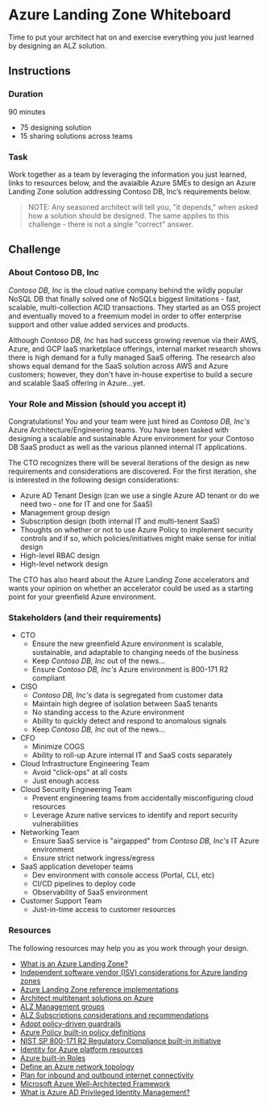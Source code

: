 # Azure Landing Zone Whiteboard

Time to put your architect hat on and exercise everything you just learned by designing an ALZ solution.

## Instructions

### Duration
90 minutes
- 75 designing solution
- 15 sharing solutions across teams
  
### Task
Work together as a team by leveraging the information you just learned, links to resources below, and the avaialble Azure SMEs to design an Azure Landing Zone solution addressing Contoso DB, Inc’s requirements below.

> NOTE: Any seasoned architect will tell you, "it depends," when asked how a solution should be designed. The same applies to this challenge - there is not a single "correct" answer.

## Challenge

### About Contoso DB, Inc

*Contoso DB, Inc* is the cloud native company behind the wildly popular NoSQL DB that finally solved one of NoSQLs biggest limitations - fast, scalable, multi-collection ACID transactions. They started as an OSS project and eventually moved to a freemium model in order to offer enterprise support and other value added services and products.

Although *Contoso DB, Inc* has had success growing revenue via their AWS, Azure, and GCP IaaS marketplace offerings, internal market research shows there is high demand for a fully managed SaaS offering. The research also shows equal demand for the SaaS solution across AWS and Azure customers; however, they don't have in-house expertise to build a secure and scalable SaaS offering in Azure...yet.

### Your Role and Mission (should you accept it)

Congratulations! You and your team were just hired as *Contoso DB, Inc's* Azure Architecture/Engineering teams. You have been tasked with designing a scalable and sustainable Azure environment for your Contoso DB SaaS product as well as the various planned internal IT applications.

The CTO recognizes there will be several iterations of the design as new requirements and considerations are discovered. For the first iteration, she is interested in the following design considerations:

- Azure AD Tenant Design (can we use a single Azure AD tenant or do we need two - one for IT and one for SaaS)
- Management group design
- Subscription design (both internal IT and multi-tenent SaaS)
- Thoughts on whether or not to use Azure Policy to implement security controls and if so, which policies/initiatives might make sense for initial design
- High-level RBAC design
- High-level network design

The CTO has also heard about the Azure Landing Zone accelerators and wants your opinion on whether an accelerator could be used as a starting point for your greenfield Azure environment.

### Stakeholders (and their requirements)

- CTO
  - Ensure the new greenfield Azure environment is scalable, sustainable, and adaptable to changing needs of the business
  - Keep *Contoso DB, Inc* out of the news...
  - Ensure *Contoso DB, Inc's* Azure environment is 800-171 R2 compliant
- CISO
  - *Contoso DB, Inc's* data is segregated from customer data
  - Maintain high degree of isolation between SaaS tenants
  - No standing access to the Azure environment
  - Ability to quickly detect and respond to anomalous signals
  - Keep *Contoso DB, Inc* out of the news...
- CFO
  - Minimize COGS
  - Ability to roll-up Azure internal IT and SaaS costs separately
- Cloud Infrastructure Engineering Team
  - Avoid "click-ops" at all costs
  - Just enough access
- Cloud Security Engineering Team
  - Prevent engineering teams from accidentally misconfiguring cloud resources
  - Leverage Azure native services to identify and report security vulnerabilities
- Networking Team
  - Ensure SaaS service is "airgapped" from *Contoso DB, Inc's* IT Azure environment
  - Ensure strict network ingress/egress
- SaaS application developer teams
  - Dev environment with console access (Portal, CLI, etc)
  - CI/CD pipelines to deploy code
  - Observability of SaaS environment
- Customer Support Team
  - Just-in-time access to customer resources

### Resources

The following resources may help you as you work through your design.

- [What is an Azure Landing Zone?](https://learn.microsoft.com/en-us/azure/cloud-adoption-framework/ready/landing-zone/)
- [Independent software vendor (ISV) considerations for Azure landing zones](https://learn.microsoft.com/en-us/azure/cloud-adoption-framework/ready/landing-zone/isv-landing-zone)
- [Azure Landing Zone reference implementations](https://github.com/Azure/Enterprise-Scale/blob/main/docs/EnterpriseScale-Deploy-reference-implentations.md)
- [Architect multitenant solutions on Azure](https://learn.microsoft.com/en-us/azure/architecture/guide/multitenant/overview)
- [ALZ Management groups](https://learn.microsoft.com/en-us/azure/cloud-adoption-framework/ready/landing-zone/design-area/resource-org-management-groups)
- [ALZ Subscriptions considerations and recommendations](https://learn.microsoft.com/en-us/azure/cloud-adoption-framework/ready/landing-zone/design-area/resource-org-subscriptions)
- [Adopt policy-driven guardrails](https://learn.microsoft.com/en-us/azure/cloud-adoption-framework/ready/enterprise-scale/dine-guidance)
- [Azure Policy built-in policy definitions](https://learn.microsoft.com/en-us/azure/governance/policy/samples/built-in-policies)
- [NIST SP 800-171 R2 Regulatory Compliance built-in initiative](https://learn.microsoft.com/en-us/azure/governance/policy/samples/nist-sp-800-171-r2)
- [Identity for Azure platform resources](https://learn.microsoft.com/en-us/azure/cloud-adoption-framework/ready/landing-zone/design-area/identity-access-platform-access)
- [Azure built-in Roles](https://learn.microsoft.com/en-us/azure/role-based-access-control/built-in-roles)
- [Define an Azure network topology](https://learn.microsoft.com/en-us/azure/cloud-adoption-framework/ready/azure-best-practices/define-an-azure-network-topology)
- [Plan for inbound and outbound internet connectivity](https://learn.microsoft.com/en-us/azure/cloud-adoption-framework/ready/azure-best-practices/plan-for-inbound-and-outbound-internet-connectivity)
- [Microsoft Azure Well-Architected Framework](https://learn.microsoft.com/en-us/azure/architecture/framework/)
- [What is Azure AD Privileged Identity Management?](https://learn.microsoft.com/en-us/azure/active-directory/privileged-identity-management/pim-configure)
